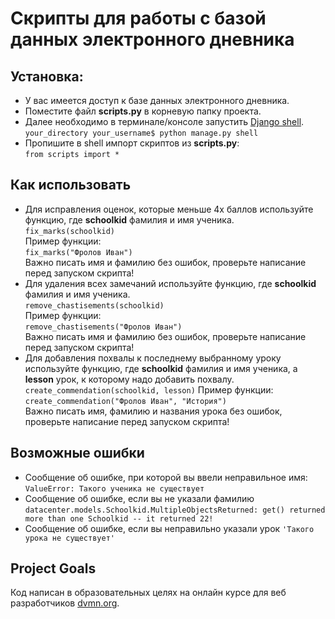 # Скрипты для работы с базой данных электронного дневника

## Установка:
- У вас имеется доступ к базе данных электронного дневника.
- Поместите файл __scripts.py__ в корневую папку проекта.
- Далее необходимо в терминале/консоле запустить [Django shell](https://tutorial.djangogirls.org/ru/django_orm/).  
```your_directory your_username$ python manage.py shell```  
- Пропишите в shell импорт скриптов из __scripts.py__:  
```from scripts import *```

## Как использовать 
- Для исправления оценок, которые меньше 4х баллов используйте функцию, где __schoolkid__ фамилия и имя ученика.  
```fix_marks(schoolkid)```   
Пример функции:   
```fix_marks("Фролов Иван")```  
Важно писать имя и фамилию без ошибок, проверьте написание перед запуском скрипта!
- Для удаления всех замечаний используйте функцию, где __schoolkid__ фамилия и имя ученика.    
```remove_chastisements(schoolkid)```   
Пример функции:  
```remove_chastisements("Фролов Иван")```   
Важно писать имя и фамилию без ошибок, проверьте написание перед запуском скрипта!
- Для добавления похвалы к последнему выбранному уроку используйте функцию, где __schoolkid__ фамилия и имя ученика, а __lesson__ урок, к которому надо добавить похвалу. 
```create_commendation(schoolkid, lesson)``` 
Пример функции: 
```create_commendation("Фролов Иван", "История")```   
Важно писать имя, фамилию и названия урока без ошибок, проверьте написание перед запуском скрипта!

## Возможные ошибки
- Сообщение об ошибке, при которой вы ввели неправильное имя:
```ValueError: Такого ученика не существует```
- Сообщение об ошибке, если вы не указали фамилию 
```datacenter.models.Schoolkid.MultipleObjectsReturned: get() returned more than one Schoolkid -- it returned 22!```
- Сообщение об ошибке, если вы неправильно указали урок 
```'Такого урока не существует'```

## Project Goals
Код написан в образовательных целях на онлайн курсе для веб разработчиков [dvmn.org](https://dvmn.org/).

